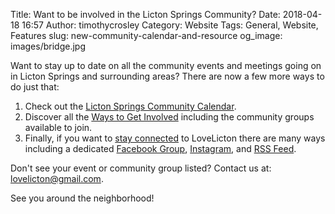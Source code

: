 Title: Want to be involved in the Licton Springs Community?
Date: 2018-04-18 16:57
Author: timothycrosley
Category: Website
Tags: General, Website, Features
slug: new-community-calendar-and-resource
og_image: images/bridge.jpg

Want to stay up to date on all the community events and meetings going on in Licton Springs and surrounding areas? There are now a few more ways to do just that:

1. Check out the [Licton Springs Community Calendar](https://lovelicton.com/pages/community-calendar.html).
2. Discover all the [Ways to Get Involved](https://lovelicton.com/pages/get-involved.html) including the community groups available to join.
3. Finally, if you want to [stay connected](https://lovelicton.com/pages/connect-with-us.html) to LoveLicton there are many ways including a dedicated [Facebook Group](https://www.facebook.com/groups/lovelicton/), [Instagram](https://www.instagram.com/lictonsprings/), and [RSS Feed](/feeds/all.rss.xml").

Don't see your event or community group listed? Contact us at: [lovelicton@gmail.com](mailto:lovelicton@gmail.com).

See you around the neighborhood!
